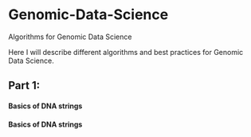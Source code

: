 # Genomic-Data-Science
Algorithms for Genomic Data Science

Here I will describe different algorithms and best practices for Genomic Data Science.

## Part 1:
#### Basics of DNA strings
#### Basics of DNA strings

